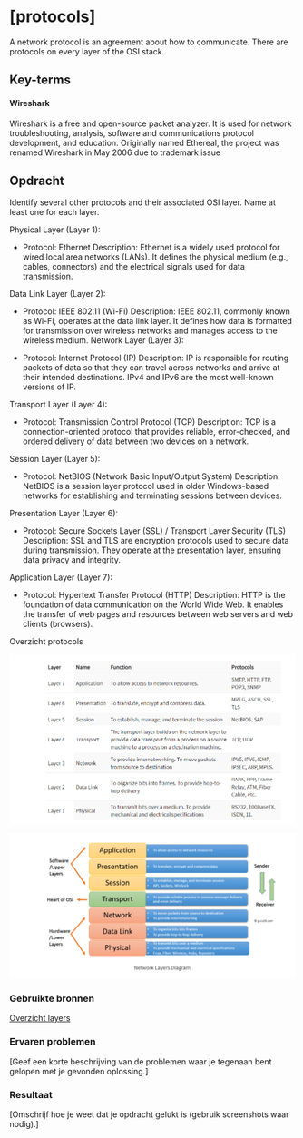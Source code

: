 # [protocols]
A network protocol is an agreement about how to communicate. There are protocols on every layer of the OSI stack.

## Key-terms
#### Wireshark
Wireshark is a free and open-source packet analyzer. It is used for network troubleshooting, analysis, software and communications protocol development, and education. Originally named Ethereal, the project was renamed Wireshark in May 2006 due to trademark issue

## Opdracht
Identify several other protocols and their associated OSI layer. Name at least one for each layer.

Physical Layer (Layer 1):

* Protocol: Ethernet
Description: Ethernet is a widely used protocol for wired local area networks (LANs). It defines the physical medium (e.g., cables, connectors) and the electrical signals used for data transmission.

Data Link Layer (Layer 2):

* Protocol: IEEE 802.11 (Wi-Fi)
Description: IEEE 802.11, commonly known as Wi-Fi, operates at the data link layer. It defines how data is formatted for transmission over wireless networks and manages access to the wireless medium.
Network Layer (Layer 3):

* Protocol: Internet Protocol (IP)
Description: IP is responsible for routing packets of data so that they can travel across networks and arrive at their intended destinations. IPv4 and IPv6 are the most well-known versions of IP.

Transport Layer (Layer 4):

* Protocol: Transmission Control Protocol (TCP)
Description: TCP is a connection-oriented protocol that provides reliable, error-checked, and ordered delivery of data between two devices on a network.

Session Layer (Layer 5):

* Protocol: NetBIOS (Network Basic Input/Output System)
Description: NetBIOS is a session layer protocol used in older Windows-based networks for establishing and terminating sessions between devices.

Presentation Layer (Layer 6):

* Protocol: Secure Sockets Layer (SSL) / Transport Layer Security (TLS)
Description: SSL and TLS are encryption protocols used to secure data during transmission. They operate at the presentation layer, ensuring data privacy and integrity.

Application Layer (Layer 7):

* Protocol: Hypertext Transfer Protocol (HTTP)
Description: HTTP is the foundation of data communication on the World Wide Web. It enables the transfer of web pages and resources between web servers and web clients (browsers).

Overzicht protocols

![protocol](../00_includes/protocols.png) 

![netwerk](../00_includes/netwerkdiagram.png) 

### Gebruikte bronnen
[Overzicht layers](https://www.guru99.com/layers-of-osi-model.html)

### Ervaren problemen
[Geef een korte beschrijving van de problemen waar je tegenaan bent gelopen met je gevonden oplossing.]

### Resultaat
[Omschrijf hoe je weet dat je opdracht gelukt is (gebruik screenshots waar nodig).]
